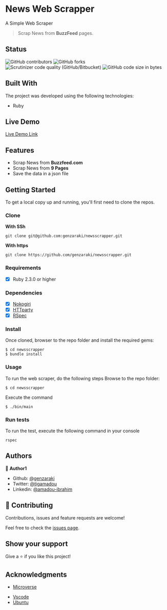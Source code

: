 # News Web Scrapper
A Simple Web Scraper



> Scrap News from **BuzzFeed** pages.


## Status 
![GitHub contributors](https://img.shields.io/github/contributors/genzaraki/newsscrapper)
![GitHub forks](https://img.shields.io/github/forks/genzaraki/newsscrapper)
![Scrutinizer code quality (GitHub/Bitbucket)](https://img.shields.io/scrutinizer/quality/b/genzaraki/newsscrapper?style=flat-square)
![GitHub code size in bytes](https://img.shields.io/github/languages/code-size/genzaraki/newsscrapper)

## Built With
The project was developed using the following technologies:

- Ruby

## Live Demo

[Live Demo Link](https://github.com/genzaraki/newsscrapper)

## Features
- Scrap News from **Buzzfeed.com**
- Scrap News from **9 Pages**
- Save the data in a json file

## Getting Started

To get a local copy up and running, you'll first need to clone the repos.
### Clone 
**With SSh**

    git clone git@github.com:genzaraki/newsscrapper.git
    
**With https**

    git clone https://github.com/genzaraki/newsscrapper.git

### Requirements

- [x] Ruby 2.3.0 or higher

### Dependencies
- [x] [Nokogiri](https://nokogiri.org/)
- [x] [HTTparty](https://github.com/jnunemaker/httparty/)
- [x] [RSpec](https://rspec.info/)

### Install
Once cloned, browser to the repo folder and install the required gems:

    $ cd newsscrapper
    $ bundle install
  

### Usage
To run the web scraper, do the following steps
Browse to the repo folder:
    
    $ cd newsscrapper
      

Execute the command
    
    $ ./bin/main

### Run tests
To run the test, execute the following command in your console
    
    rspec

## Authors

👤 **Author1**

- Github: [@genzaraki](https://github.com/genzaraki)
- Twitter: [@tigamadou](https://twitter.com/tigamadou)
- Linkedin: [@amadou-ibrahim](https://www.linkedin.com/in/amadou-ibrahim-75769167/)

## 🤝 Contributing

Contributions, issues and feature requests are welcome!

Feel free to check the [issues page](issues/).

## Show your support

Give a ⭐️ if you like this project!

## Acknowledgments
* [Microverse](https://www.microverse.org/)
- [Vscode](https://code.visualstudio.com/)
- [Ubuntu](https://ubuntu.com/)

<!-- MARKDOWN LINKS & IMAGES -->
<!-- https://www.markdownguide.org/basic-syntax/#reference-style-links -->
